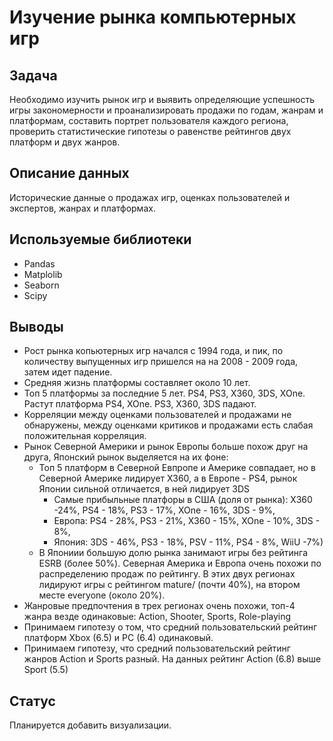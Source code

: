 # Изучение рынка компьютерных игр

## Задача
Необходимо изучить рынок игр и выявить определяющие успешность игры закономерности и проанализировать продажи по годам, жанрам и платформам, составить портрет пользователя каждого региона, проверить статистические гипотезы о равенстве рейтингов двух платформ и двух жанров.

## Описание данных
Исторические данные о продажах игр, оценках пользователей и экспертов, жанрах и платформах.

## Используемые библиотеки
- Pandas
- Matplolib
- Seaborn
- Scipy

## Выводы
 - Рост рынка копьютерных игр начался с 1994 года, и пик, по количеству выпущенных игр пришелся на на 2008 - 2009 года, затем идет падение. 
 - Средняя жизнь платформы составляет около 10 лет.
 - Топ 5 платформы за последние 5 лет. PS4, PS3, X360, 3DS, XOne. Растут платформа PS4, XOne. PS3, X360, 3DS падают.
 - Корреляции между оценками пользователей и продажами не обнаружены, между оценками критиков и продажами есть слабая положительная корреляция. 
 - Рынок Северной Америки и рынок Европы больше похож друг на друга, Японский рынок выделяется на их фоне:
   - Топ 5 платформ в Северной Евпропе и Америке совпадает, но в Северной Америке лидирует  X360, а в Европе - PS4, рынок Японии сильной отличается, в ней лидирует 3DS
     - Самые прибыльные платфоры в США (доля от рынка): X360 -24%, PS4 - 18%, PS3 - 17%, XOne - 16%, 3DS - 9%,
     - Европа: PS4 - 28%, PS3  - 21%, X360 - 15%, XOne - 10%, 3DS - 8%,
     - Япония: 3DS - 46%, PS3 - 18%, PSV  - 11%, PS4 - 8%, WiiU  -7%)
   - В Япониии большую долю рынка занимают игры без рейтинга ESRB (более 50%). Северная Америка и Европа очень похожи по распределению продаж по рейтингу. В этих двух регионах лидируют игры с рейтингом mature/ (почти 40%), на втором месте everyone (около 20%).
 - Жанровые предпочтения в трех регионах очень похожи, топ-4 жанра везде одинаковые: Action, Shooter, Sports, Role-playing
 - Принимаем гипотезу о том, что средний пользовательский рейтинг платформ Xbox (6.5) и PC (6.4) одинаковый.
 - Принимаем гипотезу, что средний пользовательский рейтинг жанров Action и Sports разный. На данных рейтинг Action (6.8) выше Sport (5.5)
 
 ## Статус
 Планируется добавить визуализации.
